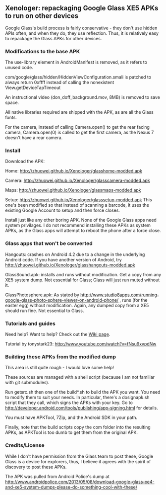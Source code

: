 ## Xenologer: repackaging Google Glass XE5 APKs to run on other devices

Google Glass's build process is fairly conservative - they don't use hidden APIs often, and when they do, they use reflection. 
Thus, it is relatively easy to repackage the Glass APKs for other devices.

### Modifications to the base APK

The use-library element in AndroidManifest is removed, as it refers to unused code.

com/google/glass/hidden/HiddenViewConfiguration.smali is patched to always return 0xffff instead of calling the nonexistent View.getDeviceTapTimeout

An instructional video (don_doff_background.mov, 8MB) is removed to save space. 

All native libraries required are shipped with the APK, as are all the Glass fonts.

For the camera, instead of calling Camera.open() to get the rear facing camera, Camera.open(0) is called to get the first camera,
 as the Nexus 7 doesn't have a rear camera.

### Install

Download the APK:

Home: http://zhuowei.github.io/Xenologer/glasshome-modded.apk

Camera: http://zhuowei.github.io/Xenologer/glasscamera-modded.apk

Maps: http://zhuowei.github.io/Xenologer/glassmaps-modded.apk

Setup: http://zhuowei.github.io/Xenologer/glasssetup-modded.apk This one's been modified so that instead of scanning a barcode,
it uses the existing Google Account to setup and then force closes.

Install just like any other boring APK. None of the Google Glass apps need system privilages.
I do not recommend installing these APKs as system APKs, as the Glass apps will attempt to reboot the phone after a force close.

### Glass apps that won't be converted

Hangouts: crashes on Android 4.2 due to a change in the underlying Android code. 
If you have another version of Android, try http://zhuowei.github.io/Xenologer/glasshangouts-modded.apk

GlassSound.apk: installs and runs without modification. Get a copy from any XE5 system dump. Not essential for Glass; Glass will just run muted without it.

GlassPhotosphere.apk: As stated by http://www.studio8apps.com/running-google-glass-photo-sphere-viewer-on-android-phone/ , runs (for the easter egg) without modification.
Again, any dumped copy from a XE5 should run fine. Not essential to Glass.

### Tutorials and guides

Need help? Want to help? Check out the [Wiki page](https://github.com/zhuowei/Xenologer/wiki/Tips-and-Tricks).

Tutorial by tonystark23: http://www.youtube.com/watch?v=fNsu9xvpdNw

### Building these APKs from the modified dump

This area is still quite rough - I would love some help!

These sources are managed with a shell script (because I am not familiar with git submodules).

Run getsrc.sh then one of the build*.sh to build the APK you want. You need to modify them to suit your needs.
In particular, there's a dosignapk.sh script that they call, which signs the APKs with your key. Go to http://developer.android.com/tools/publishing/app-signing.html for details.

You must have APKTool, 7Zip, and the Android SDK in your path.

Finally, note that the build scripts copy the com folder into the resulting APKs, as APKTool is too dumb to get them from the original APK.

### Credits/License

While I don't have permission from the Glass team to post these, Google Glass is a device for explorers, 
thus, I believe it agrees with the spirit of discovery to post these APKs.

The APK was pulled from Android Police's dump at 
http://www.androidpolice.com/2013/05/08/download-google-glass-xe4-and-xe5-system-dumps-please-do-something-cool-with-these/
